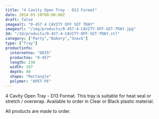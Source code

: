 ```yaml
---
title: "4 Cavity Open Tray - D13 Format"
date: 2014-03-18T00:00:00Z
draft: false
imagealt: "0-457 4 CAVITY OFF SET TRAY"
imageurl: "/img/products/0-457-4-CAVITY-OFF-SET-TRAY.jpg"
3d: "/3d/products/0-457-4-CAVITY-OFF-SET-TRAY.stl"
category: ["Party","Bakery","Snack"]
type: ["Tray"]
productinfo:
  internetno: "D635"
  productno: "0-457"
  length: 238
  width: 167
  depth: 40
  shape: "Rectangle"
  polymer: "APET-PE"
---
```

4 Cavity Open Tray - D13 Format. This tray is suitable for heat seal or stretch / overwrap. Available to order in Clear or Black plastic material.

All products are made to order.